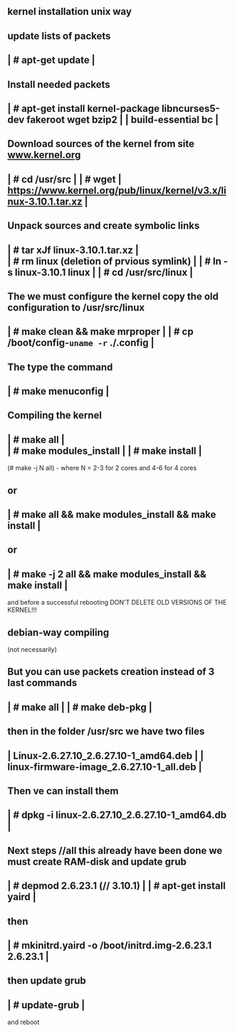 ## kernel installation unix way

 update lists of packets
 ------------------------------------------------------------------------
 | # apt-get update       						|
 ------------------------------------------------------------------------
 Install needed packets
 ------------------------------------------------------------------------
 | # apt-get install kernel-package libncurses5-dev fakeroot wget bzip2 |
 |                   build-essential bc					|
 ------------------------------------------------------------------------

 Download sources of the kernel from site www.kernel.org
 ------------------------------------------------------------------------
 | # cd /usr/src                                                         |
 | # wget 								 |
       https://www.kernel.org/pub/linux/kernel/v3.x/linux-3.10.1.tar.xz  |
 -------------------------------------------------------------------------
 Unpack sources and create symbolic links
 ------------------------------------------------------------------------
 | # tar xJf linux-3.10.1.tar.xz				        |         
 | # rm linux (deletion of prvious symlink)				| 
 | # ln -s linux-3.10.1 linux               				|
 | # cd /usr/src/linux                      				|
 ------------------------------------------------------------------------

 The we must configure the kernel
 copy the old configuration to /usr/src/linux
 ------------------------------------------------------------------------
 | # make clean && make mrproper				        |
 | # cp /boot/config-`uname -r` ./.config                               |
 ------------------------------------------------------------------------ 
 The type the command
 ------------------------------------------------------------------------
 | # make menuconfig                                                    |
 ------------------------------------------------------------------------
 Compiling the kernel
 ------------------------------------------------------------------------
 | # make all                        					|  
 | # make modules_install            					|
 | # make install                    					| 
 ------------------------------------------------------------------------
 (# make -j N all) - where N = 2-3 for 2 cores and 4-6 for 4 cores

 or 
 ------------------------------------------------------------------------
 | # make all && make modules_install && make install 			|
 ------------------------------------------------------------------------
 
 or 
 ------------------------------------------------------------------------
 | # make -j 2 all && make modules_install && make install 		|
 ------------------------------------------------------------------------

 and before a successful rebooting
 DON'T DELETE OLD VERSIONS OF THE KERNEL!!!


## debian-way compiling 
 (not necessarily)

 But you can use packets creation instead of 3 last commands
 ------------------------------------------------------------------------
 | # make all              						|
 | # make deb-pkg          						|
 -----------------------------------------------------------------------

 then in the folder /usr/src we have two files
 ------------------------------------------------------------------------
 | Linux-2.6.27.10_2.6.27.10-1_amd64.deb     				|
 | linux-firmware-image_2.6.27.10-1_all.deb  				|
 -----------------------------------------------------------------------

 Then ve can install them
 ------------------------------------------------------------------------
 | # dpkg -i linux-2.6.27.10_2.6.27.10-1_amd64.db 			|
 ------------------------------------------------------------------------

 Next steps //all this already have been done
 we must create RAM-disk and update grub
 ------------------------------------------------------------------------
 | # depmod 2.6.23.1   (// 3.10.1)					|
 | # apt-get install yaird   						|
 ------------------------------------------------------------------------
 then
 ------------------------------------------------------------------------
 | # mkinitrd.yaird -o /boot/initrd.img-2.6.23.1 2.6.23.1 		|
 ------------------------------------------------------------------------
 then update grub
 ------------------------------------------------------------------------
 | # update-grub 							|
 ------------------------------------------------------------------------
 and reboot
